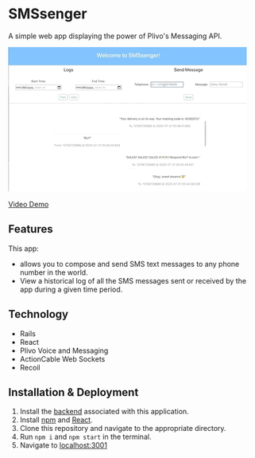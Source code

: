 # SMSsenger
A simple web app displaying the power of Plivo's Messaging API.

![SMSsenger demo](./public/sender.gif)

[Video Demo](https://www.youtube.com/watch?v=6JlqYxLVb4s)

## Features

This app:
- allows you to compose and send SMS text messages to any phone number in the world.
- View a historical log of all the SMS messages sent or received by the app during a given time period.

## Technology

- Rails
- React
- Plivo Voice and Messaging
- ActionCable Web Sockets
- Recoil

## Installation & Deployment

1. Install the [backend](https://github.com/Tr1ckC0/SMSsenger-api) associated with this application. 
2. Install [npm](https://www.npmjs.com/get-npm) and [React](https://reactjs.org/docs/getting-started.html).
3. Clone this repository and navigate to the appropriate directory.
4. Run ```npm i``` and ```npm start``` in the terminal.
5. Navigate to [localhost:3001](http://localhost:3001/)
